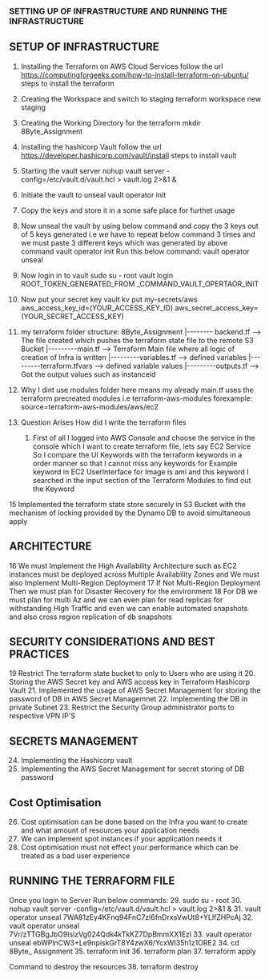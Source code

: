 ### SETTING UP OF INFRASTRUCTURE AND RUNNING THE INFRASTRUCTURE

## SETUP OF INFRASTRUCTURE
1. Installing the Terraform on AWS Cloud Services 
    follow the url https://computingforgeeks.com/how-to-install-terraform-on-ubuntu/ steps to install the terraform
2. Creating the Workspace and switch to staging
    terraform workspace new staging 
3. Creating the Working Directory for the terraform
     mkdir 8Byte_Assignment
4. Installing the hashicorp Vault
     follow the url https://developer.hashicorp.com/vault/install steps to install vault
5. Starting the vault server
      nohup vault server -config=/etc/vault.d/vault.hcl > vault.log 2>&1 &
6. Initiate the vault to unseal
      vault operator init
7. Copy the keys and store it in a some safe place for furthet usage
8. Now unseal the vault by using below command and copy the 3 keys out of 5 keys generated
     i.e we have to repeat below command 3 times and we must paste 3 different keys which was generated by above command vault operator init
      Run this below command:
        vault operator unseal
9. Now login in to vault
    sudo su - root
    vault login ROOT_TOKEN_GENERATED_FROM _COMMAND_VAULT_OPERTAOR_INIT
10. Now put your secret key 
      vault kv put my-secrets/aws aws_access_key_id=(YOUR_ACCESS_KEY_ID) aws_secret_access_key=(YOUR_SECRET_ACCESS_KEY)

11. my terraform folder structure:
     8Byte_Assignment
            |-------- backend.tf             --> The file created which pushes the terraform state file to the remote S3 Bucket
            |---------main.tf                --> Terraform Main file where all logic of creation of Infra is written
            |---------variables.tf           --> defined variables
            |---------terraform.tfvars       --> defined variable values
            |---------outputs.tf             --> Got the output values such as instanceid

13.  Why I dint use modules folder here means my already main.tf uses the terraform precreated modules i.e terraform-aws-modules
      forexample: source=terraform-aws-modules/aws/ec2

14.  Question Arises How did I write the terraform files
       1) First of all I logged into AWS Console and choose the service in the console which I want to create terraform file, lets say EC2 Service
          So I compare the UI Keywords with the terraform keywords in  a order manner so that I cannot miss any keywords 
             for Example keyword in EC2 UserInterface for Image is ami and this keyword I searched in the input section of the Terraform Modules to find out the Keyword

15   Implemented the terraform state store securely in S3 Bucket with the mechanism of locking provided by the Dynamo DB to avoid simultaneous apply 
      


## ARCHITECTURE
16   We must Implement the High Availability Architecture such as EC2 instances must be deployed across Multiple Availability Zones and We must also Implement Multi-Region Deployment
17   If Not Multi-Region Deployment Then we must plan for Disaster Recovery for the environment 
18   For DB we must plan for multi Az and we can even plan for read replicas for withstanding High Traffic and even we can enable automated snapshots and also cross region replication of 
     db snapshots 

 
## SECURITY CONSIDERATIONS AND BEST PRACTICES
19 Restrict The terraform state bucket to only to Users who are using it
20. Storing the AWS Secret key and AWS access key in Terraform Hashicorp Vault
21. Implemented the usage of AWS Secret Management for storing the password of DB in AWS Secret Managemnet
22. Implementing the DB in private Subnet
23. Restrict the Security Group administrator ports to respective VPN IP'S

## SECRETS MANAGEMENT
24. Implementing the Hashicorp vault 
25. Implementing the AWS Secret Management for secret storing of DB password


## Cost Optimisation
26. Cost optimisation can be done based on the Infra you want to create and what amount of resources your application needs
27. We can implement spot instances if your application needs it
28. Cost optimisation must not effect your performance which can be treated as a bad user experience


## RUNNING THE TERRAFORM FILE
   Once you login to Server Run below commands:
29. sudo su - root
30. nohup vault server -config=/etc/vault.d/vault.hcl > vault.log 2>&1 &
31. vault operator unseal 7WA81zEy4KFnq94FnC7zl6fnDrxsVwUt8+YLlfZHPcAj
32. vault operator unseal 7Vr/zTTGBgJbO9lsizVg024Qdk4kTkKZ7DpBmmXX1Ezl
33. vault operator unseal ebWPlnCW3+Le9npiskGrT8Y4zwX6/YcxWI35h1z1ORE2
34. cd 8Byte_ Assignment
35. terraform init
36. terraform plan
37. terraform apply

   Command to destroy the resources
38. terraform destroy








